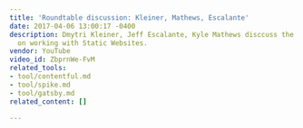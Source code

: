 ```yaml
---
title: 'Roundtable discussion: Kleiner, Mathews, Escalante'
date: 2017-04-06 13:00:17 -0400
description: Dmytri Kleiner, Jeff Escalante, Kyle Mathews disccuss the painpoints
  on working with Static Websites.
vendor: YouTube
video_id: ZbprnWe-FvM
related_tools:
- tool/contentful.md
- tool/spike.md
- tool/gatsby.md
related_content: []

---
```

